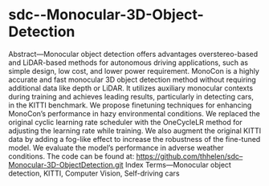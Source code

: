 # sdc--Monocular-3D-Object-Detection
Abstract—Monocular object detection offers advantages overstereo-based and LiDAR-based methods for autonomous driving applications, such as simple design, low cost, and lower power requirement. MonoCon is a highly accurate and fast monocular 3D object detection method without requiring additional data like depth or LiDAR. It utilizes auxiliary monocular contexts during training and achieves leading results, particularly in detecting cars, in the KITTI benchmark. We propose finetuning techniques for enhancing MonoCon’s performance in hazy environmental conditions. We replaced the original cyclic learning rate scheduler with the OneCycleLR method for adjusting the learning rate while training. We also augment the original KITTI data by adding a fog-like effect to increase the robustness of the fine-tuned model. We evaluate the model’s performance in adverse weather conditions. The code can be found at: https://github.com/thhelen/sdc–Monocular-3D-ObjectDetection.git
Index Terms—Monocular object detection, KITTI, Computer Vision, Self-driving cars
